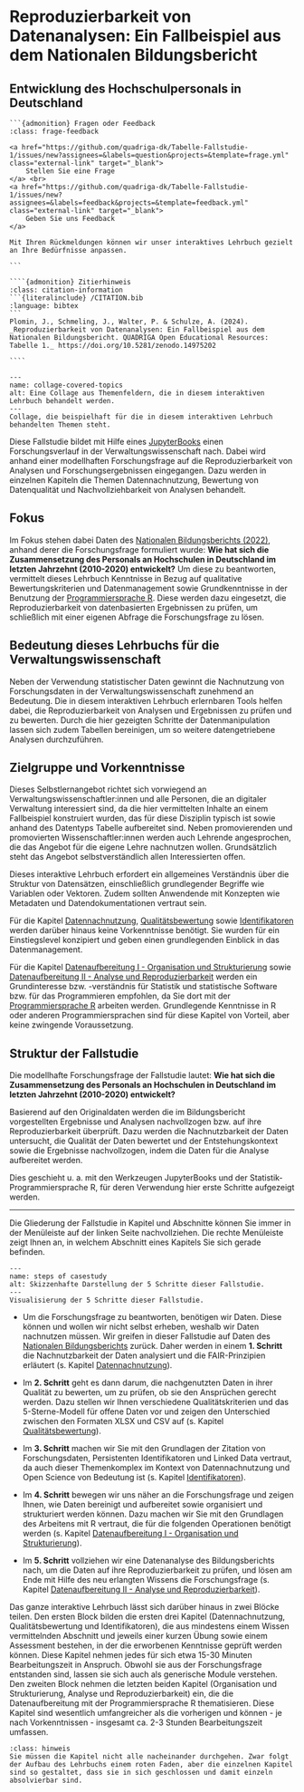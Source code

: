 # Reproduzierbarkeit von Datenanalysen: Ein Fallbeispiel aus dem Nationalen Bildungsbericht 
## Entwicklung des Hochschulpersonals in Deutschland 

````{margin}
```{admonition} Fragen oder Feedback 
:class: frage-feedback

<a href="https://github.com/quadriga-dk/Tabelle-Fallstudie-1/issues/new?assignees=&labels=question&projects=&template=frage.yml" class="external-link" target="_blank">
    Stellen Sie eine Frage
</a> <br>
<a href="https://github.com/quadriga-dk/Tabelle-Fallstudie-1/issues/new?assignees=&labels=feedback&projects=&template=feedback.yml" class="external-link" target="_blank">
    Geben Sie uns Feedback
</a>

Mit Ihren Rückmeldungen können wir unser interaktives Lehrbuch gezielt an Ihre Bedürfnisse anpassen.

```
````

`````{margin}
````{admonition} Zitierhinweis
:class: citation-information
```{literalinclude} /CITATION.bib
:language: bibtex
```
Plomin, J., Schmeling, J., Walter, P. & Schulze, A. (2024). _Reproduzierbarkeit von Datenanalysen: Ein Fallbeispiel aus dem Nationalen Bildungsbericht. QUADRIGA Open Educational Resources: Tabelle 1._ https://doi.org/10.5281/zenodo.14975202

````
`````

```{figure} _images/Collage_3.png
---
name: collage-covered-topics
alt: Eine Collage aus Themenfeldern, die in diesem interaktiven Lehrbuch behandelt werden.
---
Collage, die beispielhaft für die in diesem interaktiven Lehrbuch behandelten Themen steht.
```


Diese Fallstudie bildet mit Hilfe eines <a href="https://jupyterbook.org/en/stable/intro.html" class="external-link" target="_blank">JupyterBooks</a> einen Forschungsverlauf in der Verwaltungswissenschaft nach. Dabei wird anhand einer modellhaften Forschungsfrage auf die Reproduzierbarkeit von Analysen und Forschungsergebnissen eingegangen. Dazu werden in einzelnen Kapiteln die Themen Datennachnutzung, Bewertung von Datenqualität und Nachvollziehbarkeit von Analysen behandelt.


## Fokus

Im Fokus stehen dabei Daten des <a href="https://www.bildungsbericht.de/de/bildungsberichte-seit-2006/bildungsbericht-2022" class="external-link" target="_blank">Nationalen Bildungsberichts (2022)</a>, anhand derer die Forschungsfrage formuliert wurde: 
**Wie hat sich die Zusammensetzung des Personals an Hochschulen in Deutschland im letzten Jahrzehnt (2010-2020) entwickelt?**
Um diese zu beantworten, vermittelt dieses Lehrbuch Kenntnisse in Bezug auf qualitative Bewertungskriterien und Datenmanagement sowie Grundkenntnisse in der Benutzung der <a href="https://www.r-project.org" class="external-link" target="_blank">Programmiersprache R</a>. Diese werden dazu eingesetzt, die Reproduzierbarkeit von datenbasierten Ergebnissen zu prüfen, um schließlich mit einer eigenen Abfrage die Forschungsfrage zu lösen.


## Bedeutung dieses Lehrbuchs für die Verwaltungswissenschaft

Neben der Verwendung statistischer Daten gewinnt die Nachnutzung von Forschungsdaten in der Verwaltungswissenschaft zunehmend an Bedeutung. Die in diesem interaktiven Lehrbuch erlernbaren Tools helfen dabei, die Reproduzierbarkeit von Analysen und Ergebnissen zu prüfen und zu bewerten. Durch die hier gezeigten Schritte der Datenmanipulation lassen sich zudem Tabellen bereinigen, um so weitere datengetriebene Analysen durchzuführen.

## Zielgruppe und Vorkenntnisse

Dieses Selbstlernangebot richtet sich vorwiegend an Verwaltungswissenschaftler:innen und alle Personen, die an digitaler Verwaltung interessiert sind, da die hier vermittelten Inhalte an einem Fallbeispiel konstruiert wurden, das für diese Disziplin typisch ist sowie anhand des Datentyps Tabelle aufbereitet sind. 
Neben promovierenden und promovierten Wissenschaftler:innen werden auch Lehrende angesprochen, die das Angebot für die eigene Lehre nachnutzen wollen. Grundsätzlich steht das Angebot selbstverständlich allen Interessierten offen.

Dieses interaktive Lehrbuch erfordert ein allgemeines Verständnis über die Struktur von Datensätzen, einschließlich grundlegender Begriffe wie Variablen oder Vektoren. Zudem sollten Anwendende mit Konzepten wie Metadaten und Datendokumentationen vertraut sein.  

Für die Kapitel [Datennachnutzung](/Markdown/3_Datennachnutzung.md), [Qualitätsbewertung](/Markdown/4_Qualitätsbewertung.md) sowie [Identifikatoren](/Markdown/5_Identifikatoren.md) werden darüber hinaus keine Vorkenntnisse benötigt. Sie wurden für ein Einstiegslevel konzipiert und geben einen grundlegenden Einblick in das Datenmanagement.

Für die Kapitel [Datenaufbereitung I - Organisation und Strukturierung](/Markdown/6_Datenaufbereitung1.md) sowie [Datenaufbereitung II - Analyse und Reproduzierbarkeit](/Markdown/7_Datenaufbereitung2.md) werden ein Grundinteresse bzw. -verständnis für Statistik und statistische Software bzw. für das Programmieren empfohlen, da Sie dort mit der <a href="https://www.r-project.org" class="external-link" target="_blank">Programmiersprache R</a> arbeiten werden. Grundlegende Kenntnisse in R oder anderen Programmiersprachen sind für diese Kapitel von Vorteil, aber keine zwingende Voraussetzung.  


## Struktur der Fallstudie 

Die modellhafte Forschungsfrage der Fallstudie lautet: 
**Wie hat sich die Zusammensetzung des Personals an Hochschulen in Deutschland im letzten Jahrzehnt (2010-2020) entwickelt?**

Basierend auf den Originaldaten werden die im Bildungsbericht vorgestellten Ergebnisse und Analysen nachvollzogen bzw. auf ihre Reproduzierbarkeit überprüft. Dazu werden die Nachnutzbarkeit der Daten untersucht, die Qualität der Daten bewertet und der Entstehungskontext sowie die Ergebnisse nachvollzogen, indem die Daten für die Analyse aufbereitet werden.

Dies geschieht u. a. mit den Werkzeugen JupyterBooks und der Statistik-Programmiersprache R, für deren Verwendung hier erste Schritte aufgezeigt werden.  

---

Die Gliederung der Fallstudie in Kapitel und Abschnitte können Sie immer in der Menüleiste auf der linken Seite nachvollziehen. Die rechte Menüleiste zeigt Ihnen an, in welchem Abschnitt eines Kapitels Sie sich gerade befinden.  

```{figure} _images/FS-Schritte.png
---
name: steps of casestudy
alt: Skizzenhafte Darstellung der 5 Schritte dieser Fallstudie.
---
Visualisierung der 5 Schritte dieser Fallstudie.
```

- Um die Forschungsfrage zu beantworten, benötigen wir Daten. Diese können und wollen wir nicht selbst erheben, weshalb wir Daten nachnutzen müssen. Wir greifen in dieser Fallstudie auf Daten des [Nationalen Bildungsberichts](Datenbasis) zurück. Daher werden in einem **1. Schritt** die Nachnutzbarkeit der Daten analysiert und die FAIR-Prinzipien erläutert (s. Kapitel [Datennachnutzung](/Markdown/3_Datennachnutzung.md)).

- Im **2. Schritt** geht es dann darum, die nachgenutzten Daten in ihrer Qualität zu bewerten, um zu prüfen, ob sie den Ansprüchen gerecht werden. Dazu stellen wir Ihnen verschiedene Qualitätskriterien und das 5-Sterne-Modell für offene Daten vor und zeigen den Unterschied zwischen den Formaten XLSX und CSV auf (s. Kapitel [Qualitätsbewertung](/Markdown/4_Qualitätsbewertung.md)).

- Im **3. Schritt** machen wir Sie mit den Grundlagen der Zitation von Forschungsdaten, Persistenten Identifikatoren und Linked Data vertraut, da auch dieser Themenkomplex im Kontext von Datennachnutzung und Open Science von Bedeutung ist (s. Kapitel [Identifikatoren](/Markdown/5_Identifikatoren.md)).

- Im **4. Schritt** bewegen wir uns näher an die Forschungsfrage und zeigen Ihnen, wie Daten bereinigt und aufbereitet sowie organisiert und strukturiert werden können. Dazu machen wir Sie mit den Grundlagen des Arbeitens mit R vertraut, die für die folgenden Operationen benötigt werden (s. Kapitel [Datenaufbereitung I - Organisation und Strukturierung](/Markdown/6_Datenaufbereitung1.md)). 

- Im **5. Schritt** vollziehen wir eine Datenanalyse des Bildungsberichts nach, um die Daten auf ihre Reproduzierbarkeit zu prüfen, und lösen am Ende mit Hilfe des neu erlangten Wissens die Forschungsfrage (s. Kapitel [Datenaufbereitung II - Analyse und Reproduzierbarkeit](/Markdown/7_Datenaufbereitung2.md)).


Das ganze interaktive Lehrbuch lässt sich darüber hinaus in zwei Blöcke teilen. Den ersten Block bilden die ersten drei Kapitel (Datennachnutzung, Qualitätsbewertung und Identifikatoren), die aus mindestens einem Wissen vermittelnden Abschnitt und jeweils einer kurzen Übung sowie einem Assessment bestehen, in der die erworbenen Kenntnisse geprüft werden können. Diese Kapitel nehmen jedes für sich etwa 15-30 Minuten Bearbeitungszeit in Anspruch. Obwohl sie aus der Forschungsfrage entstanden sind, lassen sie sich auch als generische Module verstehen.   
Den zweiten Block nehmen die letzten beiden Kapitel (Organisation und Strukturierung, Analyse und Reproduzierbarkeit) ein, die die Datenaufbereitung mit der Programmiersprache R thematisieren. Diese Kapitel sind wesentlich umfangreicher als die vorherigen und können - je nach Vorkenntnissen - insgesamt ca. 2-3 Stunden Bearbeitungszeit umfassen.


```{admonition} Ein Hinweis zur Bearbeitung
:class: hinweis
Sie müssen die Kapitel nicht alle nacheinander durchgehen. Zwar folgt der Aufbau des Lehrbuchs einem roten Faden, aber die einzelnen Kapitel sind so gestaltet, dass sie in sich geschlossen und damit einzeln absolvierbar sind.
```  


